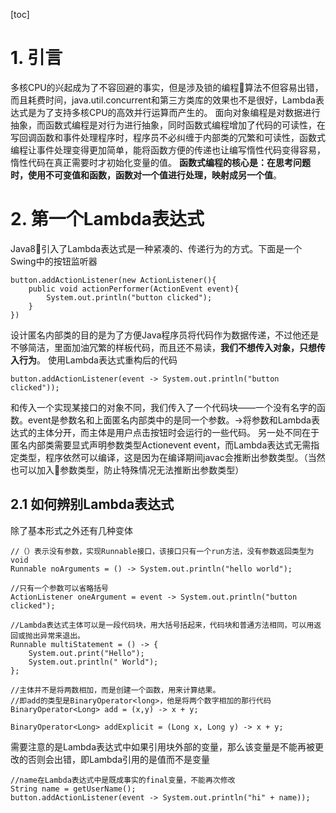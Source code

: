 [toc]
# 1. 引言
多核CPU的兴起成为了不容回避的事实，但是涉及锁的编程算法不但容易出错，而且耗费时间，java.util.concurrent和第三方类库的效果也不是很好，Lambda表达式是为了支持多核CPU的高效并行运算而产生的。
面向对象编程是对数据进行抽象，而函数式编程是对行为进行抽象，同时函数式编程增加了代码的可读性，在写回调函数和事件处理程序时，程序员不必纠缠于内部类的冗繁和可读性，函数式编程让事件处理变得更加简单，能将函数方便的传递也让编写惰性代码变得容易，惰性代码在真正需要时才初始化变量的值。
**函数式编程的核心是：在思考问题时，使用不可变值和函数，函数对一个值进行处理，映射成另一个值**。
# 2. 第一个Lambda表达式
Java8引入了Lambda表达式是一种紧凑的、传递行为的方式。下面是一个Swing中的按钮监听器
```
button.addActionListener(new ActionListener(){
    public void actionPerformer(ActionEvent event){
        System.out.println("button clicked");
    }
})
```
设计匿名内部类的目的是为了方便Java程序员将代码作为数据传递，不过他还是不够简洁，里面加油冗繁的样板代码，而且还不易读，**我们不想传入对象，只想传入行为**。
使用Lambda表达式重构后的代码
```
button.addActionListener(event -> System.out.println("button clicked"));
```
和传入一个实现某接口的对象不同，我们传入了一个代码块——一个没有名字的函数。event是参数名和上面匿名内部类中的是同一个参数。->将参数和Lambda表达式的主体分开，而主体是用户点击按钮时会运行的一些代码。
另一处不同在于匿名内部类需要显式声明参数类型Actionevent event，而Lambda表达式无需指定类型，程序依然可以编译，这是因为在编译期间javac会推断出参数类型。（当然也可以加入参数类型，防止特殊情况无法推断出参数类型）
## 2.1 如何辨别Lambda表达式
除了基本形式之外还有几种变体
```
//（）表示没有参数，实现Runnable接口，该接口只有一个run方法，没有参数返回类型为void
Runnable noArguments = () -> System.out.println("hello world");

//只有一个参数可以省略括号
ActionListener oneArgument = event -> System.out.println("button clicked");

//Lambda表达式主体可以是一段代码块，用大括号括起来，代码块和普通方法相同，可以用返回或抛出异常来退出。
Runnable multiStatement = () -> {
    System.out.print("Hello");
    System.out.println(" World");
};

//主体并不是将两数相加，而是创建一个函数，用来计算结果。
//即add的类型是BinaryOperator<long>，他是将两个数字相加的那行代码
BinaryOperator<Long> add = (x,y) -> x + y;

BinaryOperator<Long> addExplicit = (Long x, Long y) -> x + y;
```
需要注意的是Lambda表达式中如果引用块外部的变量，那么该变量是不能再被更改的否则会出错，即Lambda引用的是值而不是变量
```
//name在Lambda表达式中是既成事实的final变量，不能再次修改
String name = getUserName();
button.addActionListener(event -> System.out.println("hi" + name));
```
